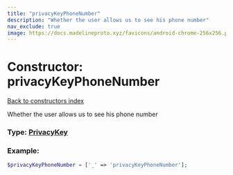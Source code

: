 ```yaml
---
title: "privacyKeyPhoneNumber"
description: "Whether the user allows us to see his phone number"
nav_exclude: true
image: https://docs.madelineproto.xyz/favicons/android-chrome-256x256.png
---
```

# Constructor: privacyKeyPhoneNumber  
[Back to constructors index](/API_docs/constructors/index.html)



Whether the user allows us to see his phone number




### Type: [PrivacyKey](/API_docs/types/PrivacyKey.html)


### Example:

```php
$privacyKeyPhoneNumber = ['_' => 'privacyKeyPhoneNumber'];
```  
